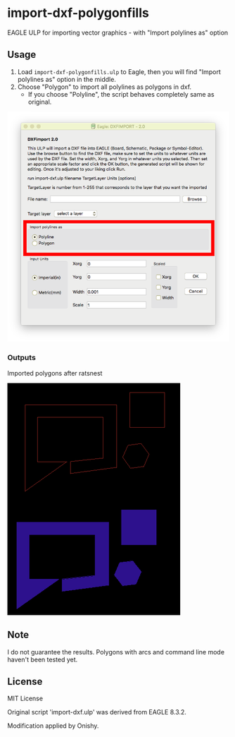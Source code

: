 # import-dxf-polygonfills
EAGLE ULP for importing vector graphics - with "Import polylines as" option

## Usage

1. Load `import-dxf-polygonfills.ulp`  to Eagle, then you will find "Import polylines as" option in the middle.
2. Choose "Polygon" to import all polylines as polygons in dxf.
   * If you choose "Polyline", the script behaves completely same as original.

![Screenshot](./screenshot.png)

### Outputs

Imported polygons after ratsnest

![Results](./results.png)

## Note

I do not guarantee the results. Polygons with arcs and command line mode haven't been tested yet.



## License

MIT License

Original script 'import-dxf.ulp' was derived from EAGLE 8.3.2.

Modification applied by Onishy.
